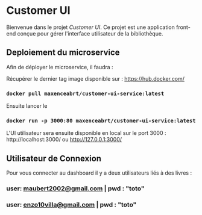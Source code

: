 # Customer UI

Bienvenue dans le projet *Customer UI*. Ce projet est une application front-end conçue pour gérer l'interface utilisateur de la bibliothèque.

## Deploiement du microservice

Afin de déployer le microservice, il faudra :

Récupérer le dernier tag image disponible sur : https://hub.docker.com/

### `docker pull maxenceabrt/customer-ui-service:latest`

Ensuite lancer le

### `docker run -p 3000:80 maxenceabrt/customer-ui-service:latest`

L'UI utilisateur sera ensuite disponible en local sur le port 3000 : http://localhost:3000/ ou http://127.0.0.1:3000/

## Utilisateur de Connexion
Pour vous connecter au dashboard il y a deux utilisateurs liés à des livres :
### user: maubert2002@gmail.com | pwd : "toto"
### user: enzo10villa@gmail.com | pwd : "toto"
